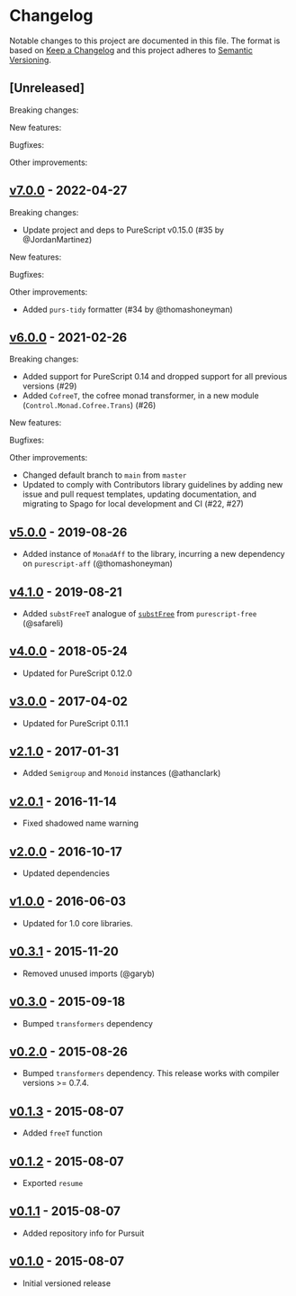 # Changelog

Notable changes to this project are documented in this file. The format is based on [Keep a Changelog](https://keepachangelog.com/en/1.0.0/) and this project adheres to [Semantic Versioning](https://semver.org/spec/v2.0.0.html).

## [Unreleased]

Breaking changes:

New features:

Bugfixes:

Other improvements:

## [v7.0.0](https://github.com/purescript-contrib/purescript-freet/releases/tag/v7.0.0) - 2022-04-27

Breaking changes:
- Update project and deps to PureScript v0.15.0 (#35 by @JordanMartinez)

New features:

Bugfixes:

Other improvements:
- Added `purs-tidy` formatter (#34 by @thomashoneyman)

## [v6.0.0](https://github.com/purescript-contrib/purescript-freet/releases/tag/v6.0.0) - 2021-02-26

Breaking changes:
- Added support for PureScript 0.14 and dropped support for all previous versions (#29)
- Added `CofreeT`, the cofree monad transformer, in a new module (`Control.Monad.Cofree.Trans`) (#26)

New features:

Bugfixes:

Other improvements:
- Changed default branch to `main` from `master`
- Updated to comply with Contributors library guidelines by adding new issue and pull request templates, updating documentation, and migrating to Spago for local development and CI (#22, #27)

## [v5.0.0](https://github.com/purescript-contrib/purescript-freet/releases/tag/v5.0.0) - 2019-08-26

- Added instance of `MonadAff` to the library, incurring a new dependency on `purescript-aff` (@thomashoneyman)

## [v4.1.0](https://github.com/purescript-contrib/purescript-freet/releases/tag/v4.1.0) - 2019-08-21

- Added `substFreeT` analogue of [`substFree`](https://github.com/purescript/purescript-free/blob/f686f5fc07766f3ca9abc83b47b6ad3da326759a/src/Control/Monad/Free.purs#L164) from `purescript-free` (@safareli)

## [v4.0.0](https://github.com/purescript-contrib/purescript-freet/releases/tag/v4.0.0) - 2018-05-24

- Updated for PureScript 0.12.0

## [v3.0.0](https://github.com/purescript-contrib/purescript-freet/releases/tag/v3.0.0) - 2017-04-02

- Updated for PureScript 0.11.1

## [v2.1.0](https://github.com/purescript-contrib/purescript-freet/releases/tag/v2.1.0) - 2017-01-31

- Added `Semigroup` and `Monoid` instances (@athanclark)

## [v2.0.1](https://github.com/purescript-contrib/purescript-freet/releases/tag/v2.0.1) - 2016-11-14

- Fixed shadowed name warning

## [v2.0.0](https://github.com/purescript-contrib/purescript-freet/releases/tag/v2.0.0) - 2016-10-17

- Updated dependencies

## [v1.0.0](https://github.com/purescript-contrib/purescript-freet/releases/tag/v1.0.0) - 2016-06-03

- Updated for 1.0 core libraries.

## [v0.3.1](https://github.com/purescript-contrib/purescript-freet/releases/tag/v0.3.1) - 2015-11-20

- Removed unused imports (@garyb)

## [v0.3.0](https://github.com/purescript-contrib/purescript-freet/releases/tag/v0.3.0) - 2015-09-18

- Bumped `transformers` dependency

## [v0.2.0](https://github.com/purescript-contrib/purescript-freet/releases/tag/v0.2.0) - 2015-08-26

- Bumped `transformers` dependency. This release works with compiler versions >= 0.7.4.

## [v0.1.3](https://github.com/purescript-contrib/purescript-freet/releases/tag/v0.1.3) - 2015-08-07

- Added `freeT` function

## [v0.1.2](https://github.com/purescript-contrib/purescript-freet/releases/tag/v0.1.2) - 2015-08-07

- Exported `resume`

## [v0.1.1](https://github.com/purescript-contrib/purescript-freet/releases/tag/v0.1.1) - 2015-08-07

- Added repository info for Pursuit

## [v0.1.0](https://github.com/purescript-contrib/purescript-freet/releases/tag/v0.1.0) - 2015-08-07

- Initial versioned release
